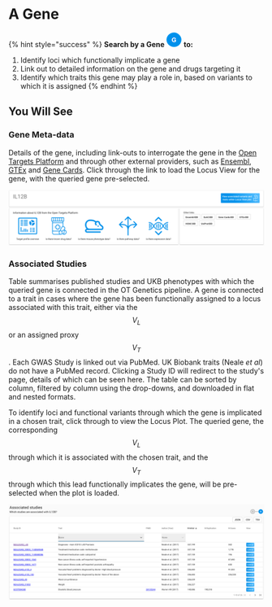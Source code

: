 # A Gene

{% hint style="success" %}
**Search by a Gene** ![](../.gitbook/assets/g_30.png) **to:**

1. Identify loci which functionally implicate a gene
2. Link out to detailed information on the gene and drugs targeting it 
3. Identify which traits this gene may play a role in, based on variants to which it is assigned
{% endhint %}

## You Will See

### Gene Meta-data

Details of the gene, including link-outs to interrogate the gene in the [Open Targets Platform](https://www.targetvalidation.org) and through other external providers, such as [Ensembl](www.ensembl.org), [GTEx](https://gtexportal.org/home/) and [Gene Cards](https://www.genecards.org/). Click through the link to load the Locus View for the gene, with the queried gene pre-selected.

![](../.gitbook/assets/screen-shot-2018-10-12-at-14.44.31.png)

### Associated Studies

Table summarises published studies and UKB phenotypes with which the queried gene is connected in the OT Genetics pipeline. A gene is connected to a trait in cases where the gene has been functionally assigned to a locus associated with this trait, either via the $$V_L$$ or an assigned proxy $$V_T$$. Each GWAS Study is linked out via PubMed. UK Biobank traits \(Neale _et al_\) do not have a PubMed record. Clicking a Study ID will redirect to the study's page, details of which can be seen here. The table can be sorted by column, filtered by column using the drop-downs, and downloaded in flat and nested formats.

To identify loci and functional variants through which the gene is implicated in a chosen trait, click through to view the Locus Plot. The queried gene, the corresponding $$V_L$$ through which it is associated with the chosen trait, and the $$V_T$$ through which this lead functionally implicates the gene, will be pre-selected when the plot is loaded.

![](../.gitbook/assets/screen-shot-2018-10-12-at-14.46.18.png)

